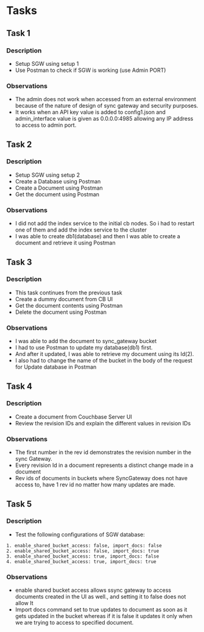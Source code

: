 # Tasks

## Task 1

### Description

- Setup SGW using setup 1
- Use Postman to check if SGW is working (use Admin PORT)

### Observations

- The admin does not work when accessed from an external environment because of the nature of design of sync gateway and security purposes.
- It works when an API key value is added to config1.json and admin_interface value is given as 0.0.0.0:4985 allowing any IP address to access to admin port.

## Task 2

### Description

- Setup SGW using setup 2
- Create a Database using Postman
- Create a Document using Postman
- Get the document using Postman

### Observations

- I did not add the index service to the initial cb nodes. So i had to restart one of them and add the index service to the cluster 
- I was able to create db1(database) and then I was able to create a document and retrieve it using Postman

## Task 3

### Description

- This task continues from the previous task
- Create a dummy document from CB UI
- Get the document contents using Postman
- Delete the document using Postman

### Observations

- I was able to add the document to sync_gateway bucket 
- I had to use Postman to update my database(db1) first.
- And after it updated, I was able to retrieve my document using its Id(2).
- I also had to change the name of the bucket in the body of the request for Update database in Postman

## Task 4

### Description

- Create a document from Couchbase Server UI
- Review the revision IDs and explain the different values in revision IDs

### Observations

- The first number in the rev id demonstrates the revision number in the sync Gateway.
- Every revision Id in a document represents a distinct change made in a document
- Rev ids of documents in buckets where SyncGateway does not have access to, have 1 rev id no matter how many updates are made.
## Task 5

### Description

- Test the following configurations of SGW database:

```
1. enable_shared_bucket_access: false, import_docs: false
2. enable_shared_bucket_access: false, import_docs: true
3. enable_shared_bucket_access: true, import_docs: false
4. enable_shared_bucket_access: true, import_docs: true
```

### Observations

- enable shared bucket access allows ssync gateway to access documents created in the UI as well., and setting it to false does not allow It
- Import docs command set to true updates to document as soon as it gets updated in the bucket whereas if it is false it updates it only when we are trying to access to specified document. 
